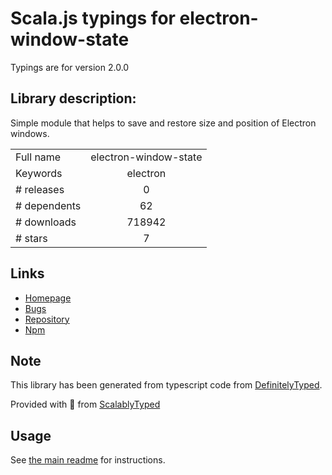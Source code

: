 
# Scala.js typings for electron-window-state

Typings are for version 2.0.0

## Library description:
Simple module that helps to save and restore size and position of Electron windows.

|                    |                 |
| ------------------ | :-------------: |
| Full name          | electron-window-state |
| Keywords           | electron |
| # releases         | 0 |
| # dependents       | 62 |
| # downloads        | 718942 |
| # stars            | 7 |

## Links
- [Homepage](https://github.com/mawie81/electron-window-state#readme)
- [Bugs](https://github.com/mawie81/electron-window-state/issues)
- [Repository](https://github.com/mawie81/electron-window-state)
- [Npm](https://www.npmjs.com/package/electron-window-state)
    


## Note
This library has been generated from typescript code from [DefinitelyTyped](https://definitelytyped.org).

Provided with :purple_heart: from [ScalablyTyped](https://github.com/oyvindberg/ScalablyTyped)

## Usage
See [the main readme](../../readme.md) for instructions.


